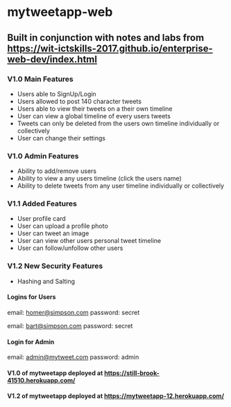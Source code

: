 # mytweetapp-web

## Built in conjunction with notes and labs from https://wit-ictskills-2017.github.io/enterprise-web-dev/index.html

### V1.0 Main Features
* Users able to SignUp/Login
* Users allowed to post 140 character tweets
* Users able to view their tweets on a their own timeline
* User can view a global timeline of every users tweets
* Tweets can only be deleted from the users own timeline individually or collectively
* User can change their settings

### V1.0 Admin Features
* Ability to add/remove users
* Ability to view a any users timeline (click the users name)
* Ability to delete tweets from any user timeline individually or collectively

### V1.1 Added Features
* User profile card
* User can upload a profile photo
* User can tweet an image
* User can view other users personal tweet timeline
* User can follow/unfollow other users

### V1.2 New Security Features
* Hashing and Salting

#### Logins for Users
email: homer@simpson.com
password: secret

email: bart@simpson.com
password: secret

#### Login for Admin
email: admin@mytweet.com
password: admin

#### V1.0 of mytweetapp deployed at https://still-brook-41510.herokuapp.com/

#### V1.2 of mytweetapp deployed at https://mytweetapp-12.herokuapp.com/

